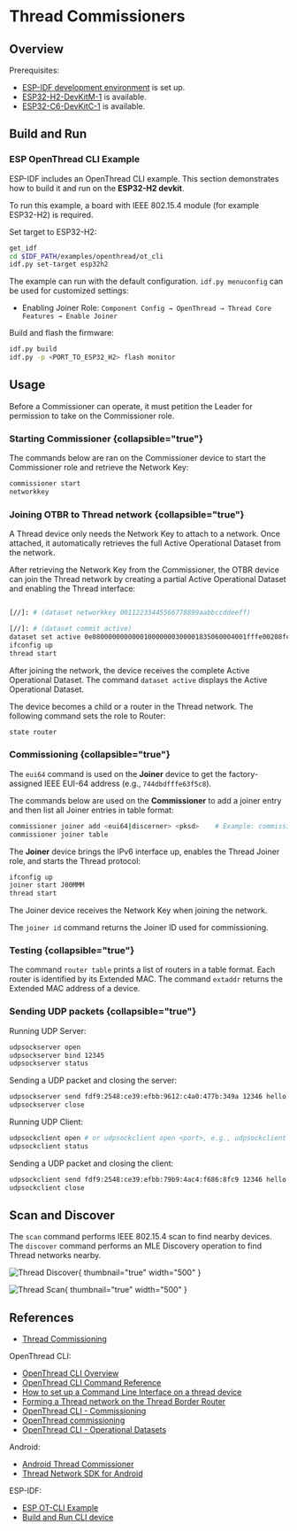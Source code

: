 <show-structure/>

# Thread Commissioners

## Overview

Prerequisites:

- [ESP-IDF development environment](ESP-IDF-Setup.md) is set up.
- [ESP32-H2-DevKitM-1](https://docs.espressif.com/projects/esp-dev-kits/en/latest/esp32h2/esp32-h2-devkitm-1/index.html)
  is available.
- [ESP32-C6-DevKitC-1](https://docs.espressif.com/projects/esp-dev-kits/en/latest/esp32c6/esp32-c6-devkitc-1/index.html)
  is available.

## Build and Run

### ESP OpenThread CLI Example

ESP-IDF includes an OpenThread CLI example. This section demonstrates how to build it and run on the
**ESP32-H2 devkit**.

To run this example, a board with IEEE 802.15.4 module (for example ESP32-H2) is required.

Set target to ESP32-H2:

```Bash
get_idf
cd $IDF_PATH/examples/openthread/ot_cli
idf.py set-target esp32h2
```

The example can run with the default configuration. `idf.py menuconfig` can be used for customized settings:

- Enabling Joiner Role: `Component Config → OpenThread → Thread Core Features → Enable Joiner`

Build and flash the firmware:

```Bash
idf.py build
idf.py -p <PORT_TO_ESP32_H2> flash monitor
```

## Usage

Before a Commissioner can operate, it must petition the Leader for permission to take on the Commissioner role.

### Starting Commissioner {collapsible="true"}

The commands below are ran on the Commissioner device to start the Commissioner role and retrieve the Network Key:

```Bash
commissioner start
networkkey
```

### Joining OTBR to Thread network {collapsible="true"}

A Thread device only needs the Network Key to attach to a network. Once attached, it automatically retrieves the full
Active Operational Dataset from the network.

After retrieving the Network Key from the Commissioner, the OTBR device can join the Thread network by creating a
partial Active Operational Dataset and enabling the Thread interface:

```Bash

[//]: # (dataset networkkey 00112233445566778899aabbccddeeff)

[//]: # (dataset commit active)
dataset set active 0e080000000000010000000300001835060004001fffe00208fe7bb701f5f1125d0708fd75cbde7c6647bd0510b3914792d44f45b6c7d76eb9306eec94030f4f70656e5468726561642d35383332010258320410e35c581af5029b054fc904a24c2b27700c0402a0fff8
ifconfig up
thread start
```

After joining the network, the device receives the complete Active Operational Dataset. The command `dataset active`
displays the Active Operational Dataset.

The device becomes a child or a router in the Thread network. The following command sets the role to Router:

```Bash
state router
```

### Commissioning {collapsible="true"}

The `eui64` command is used on the **Joiner** device to get the factory-assigned IEEE EUI-64 address (e.g.,
`744dbdfffe63f5c8`).

The commands below are used on the **Commissioner** to add a joiner entry and then list all Joiner entries in table
format:

```Bash
commissioner joiner add <eui64|discerner> <pksd>    # Example: commissioner joiner add 744dbdfffe63f5c8 J00MMM or commissioner joiner add * J00MMM
commissioner joiner table
```

The **Joiner** device brings the IPv6 interface up, enables the Thread Joiner role, and starts the Thread protocol:

```Bash
ifconfig up
joiner start J00MMM
thread start
```

The Joiner device receives the Network Key when joining the network.

The `joiner id` command returns the Joiner ID used for commissioning.

### Testing {collapsible="true"}

The command `router table` prints a list of routers in a table format. Each router is identified by its Extended MAC.
The command `extaddr` returns the Extended MAC address of a device.

### Sending UDP packets {collapsible="true"}

Running UDP Server:

```Bash
udpsockserver open
udpsockserver bind 12345
udpsockserver status
```

Sending a UDP packet and closing the server:

```Bash
udpsockserver send fdf9:2548:ce39:efbb:9612:c4a0:477b:349a 12346 hello
udpsockserver close
```

Running UDP Client:

```Bash
udpsockclient open # or udpsockclient open <port>, e.g., udpsockclient open 12345
udpsockclient status
```

Sending a UDP packet and closing the client:

```Bash
udpsockclient send fdf9:2548:ce39:efbb:79b9:4ac4:f686:8fc9 12346 hello
udpsockclient close
```

## Scan and Discover

The `scan` command performs IEEE 802.15.4 scan to find nearby devices. The `discover` command performs an MLE Discovery
operation to find Thread networks nearby.

![Thread Discover](thc_1.png){ thumbnail="true" width="500" }

![Thread Scan](thc_2.png){ thumbnail="true" width="500" }


## References

- [Thread Commissioning](https://www.threadgroup.org/Portals/0/documents/support/CommissioningWhitePaper_658_2.pdf)

OpenThread CLI:

- [OpenThread CLI Overview](https://openthread.io/reference/cli)
- [OpenThread CLI Command Reference](https://openthread.io/reference/cli/commands)
- [How to set up a Command Line Interface on a thread device](https://mattercoder.com/codelabs/how-to-install-border-router-on-esp32/?index=..%2F..index#5)
- [Forming a Thread network on the Thread Border Router](https://openthread.io/codelabs/esp-openthread-hardware#3)
- [OpenThread CLI - Commissioning](https://github.com/openthread/ot-commissioner/tree/main/src/app/cli)
- [OpenThread commissioning](https://docs.nordicsemi.com/bundle/ncs-latest/page/nrf/protocols/thread/overview/commissioning.html)
- [OpenThread CLI - Operational Datasets](https://github.com/openthread/openthread/blob/main/src/cli/README_DATASET.md)

Android:

- [Android Thread Commissioner](https://github.com/openthread/ot-commissioner/tree/main/android)
- [Thread Network SDK for Android](https://developers.home.google.com/thread)

ESP-IDF:

- [ESP OT-CLI Example](https://github.com/espressif/esp-idf/tree/master/examples/openthread/ot_cli)
- [Build and Run CLI device](https://docs.espressif.com/projects/esp-thread-br/en/latest/dev-guide/build_and_run.html#build-and-run-the-thread-cli-device)
